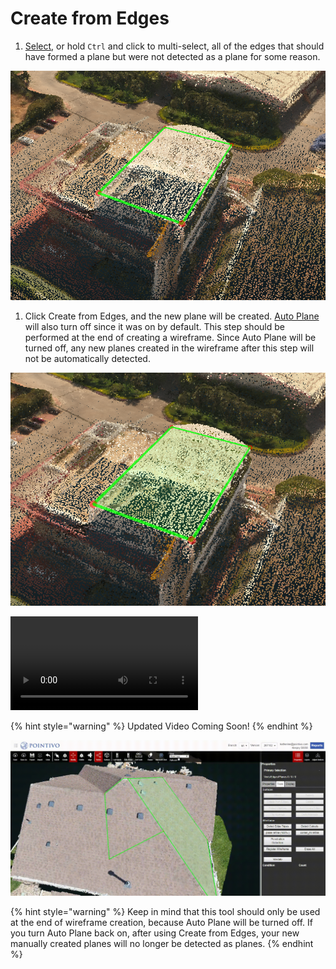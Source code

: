 # Create from Edges

1. [Select](../../basic-function/select.md), or hold `Ctrl` and click to multi-select, all of the edges that should have formed a plane but were not detected as a plane for some reason.

![](../../.gitbook/assets/createfromedges1.png)

1. Click Create from Edges, and the new plane will be created. [Auto Plane](../../advanced-function/auto-plane.md) will also turn off since it was on by default. This step should be performed at the end of creating a wireframe. Since Auto Plane will be turned off, any new planes created in the wireframe after this step will not be automatically detected.

![](../../.gitbook/assets/createfromedges2.png)

![](../../.gitbook/assets/create-from-edges.mp4)

{% hint style="warning" %}
Updated Video Coming Soon!
{% endhint %}

![](../../.gitbook/assets/create-from-edges%20%281%29.gif)

{% hint style="warning" %}
Keep in mind that this tool should only be used at the end of wireframe creation, because Auto Plane will be turned off. If you turn Auto Plane back on, after using Create from Edges, your new manually created planes will no longer be detected as planes.
{% endhint %}

